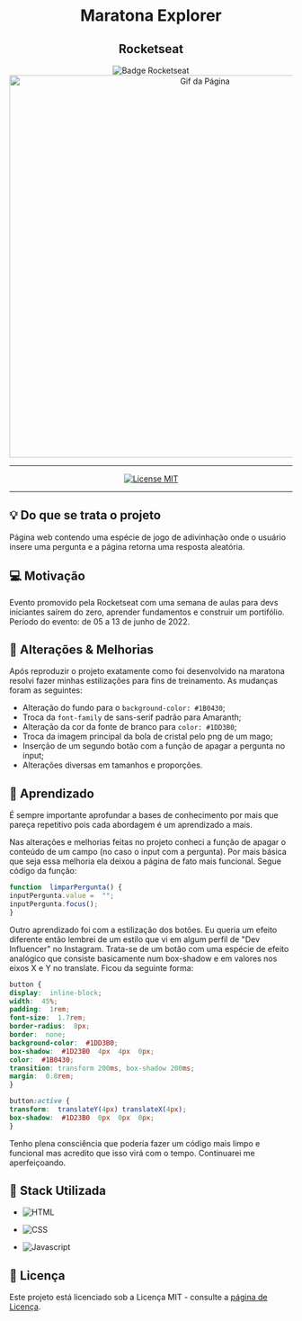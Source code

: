 <div align="center">
<h1  align="center">Maratona Explorer</h1>
<h2>Rocketseat</h2>
<a><img  src="https://img.shields.io/badge/Boosting%20people-ROCKETSEAT-blueviolet"  alt="Badge Rocketseat"> </a>
</div>

<div  align="center"> <img  src="https://i.imgur.com/u2i5MAL.gif"  alt="Gif da Página"  width="680"> </div>

---
<p  align="center"> <a  href="https://opensource.org/licenses/MIT"> <img  src="https://img.shields.io/badge/License-MIT-blue.svg"  alt="License MIT"> </a></p>

--- 

## :bulb: Do que se trata o projeto

Página web contendo uma espécie de jogo de adivinhação onde o usuário insere uma pergunta e a página retorna uma resposta aleatória.

  

## :computer: Motivação

Evento promovido pela Rocketseat com uma semana de aulas para devs iniciantes saírem do zero, aprender fundamentos e construir um portifólio. Período do evento: de 05 a 13 de junho de 2022.

## :wrench: Alterações & Melhorias
Após reproduzir o projeto exatamente como foi desenvolvido na maratona resolvi fazer minhas estilizações para fins de treinamento. As mudanças foram as seguintes:
* Alteração do fundo para o `background-color: #1B0430`;
* Troca da `font-family` de sans-serif padrão para Amaranth;
* Alteração da cor da fonte de branco para `color: #1DD3B0`; 
* Troca da imagem principal da bola de cristal pelo png de um mago;
* Inserção de um segundo botão com a função de apagar a pergunta no input;
* Alterações diversas em tamanhos e proporções.

## :book: Aprendizado
É sempre importante aprofundar a bases de conhecimento por mais que pareça repetitivo pois cada abordagem é um aprendizado a mais. 

Nas alterações e melhorias feitas no projeto conheci a função de apagar o conteúdo de um campo (no caso o input com a pergunta). Por mais básica que seja essa melhoria ela deixou a página de fato mais funcional. Segue código da função:

```javascript
function  limparPergunta() {
inputPergunta.value =  "";
inputPergunta.focus();
}
```
Outro aprendizado foi com a estilização dos botões. Eu queria um efeito diferente então lembrei de um estilo que vi em algum perfil de "Dev Influencer" no Instagram. Trata-se de um botão com uma espécie de efeito analógico que consiste basicamente num box-shadow e em valores nos eixos X e Y no translate. Ficou da seguinte forma:

```css
button {
display:  inline-block;
width:  45%;
padding:  1rem;
font-size:  1.7rem;
border-radius:  8px;
border:  none;
background-color:  #1DD3B0;
box-shadow:  #1D23B0  4px  4px  0px;
color:  #1B0430;
transition: transform 200ms, box-shadow 200ms;
margin:  0.8rem;
}

button:active {
transform:  translateY(4px) translateX(4px);
box-shadow:  #1D23B0  0px  0px  0px;
}
```
Tenho plena consciência que poderia fazer um código mais limpo e funcional mas acredito que isso virá com o tempo. 
Continuarei me aperfeiçoando.
  

## :battery: Stack Utilizada

- ![HTML](https://img.shields.io/badge/HTML5-E34F26?style=for-the-badge&logo=html5&logoColor=white)

- ![CSS](https://img.shields.io/badge/CSS3-1572B6?style=for-the-badge&logo=css3&logoColor=white)

- ![Javascript](https://img.shields.io/badge/JavaScript-F7DF1E?style=for-the-badge&logo=javascript&logoColor=black)

  

## :memo: Licença

Este projeto está licenciado sob a Licença MIT - consulte a <a  href="https://opensource.org/licenses/MIT"  target="_blank">página de Licença</a>.

